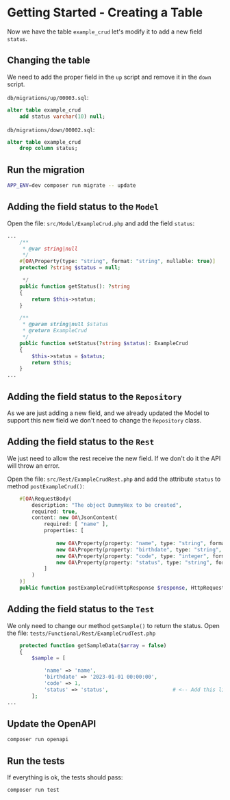 # Getting Started - Creating a Table

Now we have the table `example_crud` let's modify it to add a new field `status`.

## Changing the table

We need to add the proper field in the `up` script and remove it in the `down` script.

`db/migrations/up/00003.sql`:

```sql
alter table example_crud
    add status varchar(10) null;
```

`db/migrations/down/00002.sql`:

```sql
alter table example_crud
    drop column status;
```

## Run the migration

```bash
APP_ENV=dev composer run migrate -- update
```


## Adding the field status to the `Model`

Open the file: `src/Model/ExampleCrud.php` and add the field `status`:

```php
...
    /**
     * @var string|null
     */
    #[OA\Property(type: "string", format: "string", nullable: true)]
    protected ?string $status = null;

     */
    public function getStatus(): ?string
    {
        return $this->status;
    }

    /**
     * @param string|null $status
     * @return ExampleCrud
     */
    public function setStatus(?string $status): ExampleCrud
    {
        $this->status = $status;
        return $this;
    }
...
```

## Adding the field status to the `Repository`

As we are just adding a new field, and we already updated the Model to support this new field 
we don't need to change the `Repository` class.

## Adding the field status to the `Rest`

We just need to  allow the rest receive the new field. If we don't do it the API will throw an error.

Open the file: `src/Rest/ExampleCrudRest.php` and add the attribute `status` to method `postExampleCrud()`:

```php
    #[OA\RequestBody(
        description: "The object DummyHex to be created",
        required: true,
        content: new OA\JsonContent(
            required: [ "name" ],
            properties: [
                
                new OA\Property(property: "name", type: "string", format: "string"),
                new OA\Property(property: "birthdate", type: "string", format: "date-time", nullable: true),
                new OA\Property(property: "code", type: "integer", format: "int32", nullable: true),
                new OA\Property(property: "status", type: "string", format: "string", nullable: true)    # <-- Add this line
            ]
        )
    )]
    public function postExampleCrud(HttpResponse $response, HttpRequest $request)
```

## Adding the field status to the `Test`

We only need to change our method `getSample()` to return the status.
Open the file: `tests/Functional/Rest/ExampleCrudTest.php`

```php
    protected function getSampleData($array = false)
    {
        $sample = [

            'name' => 'name',
            'birthdate' => '2023-01-01 00:00:00',
            'code' => 1,
            'status' => 'status',                     # <-- Add this line
        ];
...
```

## Update the OpenAPI

```bash
composer run openapi
```

## Run the tests

If everything is ok, the tests should pass:

```bash
composer run test
```

